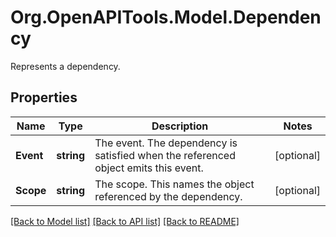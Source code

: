 # Org.OpenAPITools.Model.Dependency
Represents a dependency.

## Properties

Name | Type | Description | Notes
------------ | ------------- | ------------- | -------------
**Event** | **string** | The event. The dependency is satisfied when the referenced object emits this event. | [optional] 
**Scope** | **string** | The scope. This names the object referenced by the dependency. | [optional] 

[[Back to Model list]](../README.md#documentation-for-models) [[Back to API list]](../README.md#documentation-for-api-endpoints) [[Back to README]](../README.md)

